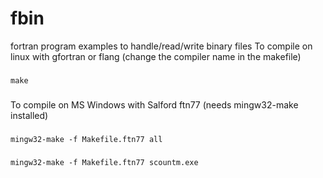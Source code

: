 # fbin
fortran program examples to handle/read/write binary files
To compile on linux with gfortran or flang (change the compiler name in the makefile)
###
`make`
###
To compile on MS Windows with Salford ftn77 (needs mingw32-make installed)
###
`mingw32-make -f Makefile.ftn77 all`
###
`mingw32-make -f Makefile.ftn77 scountm.exe`

